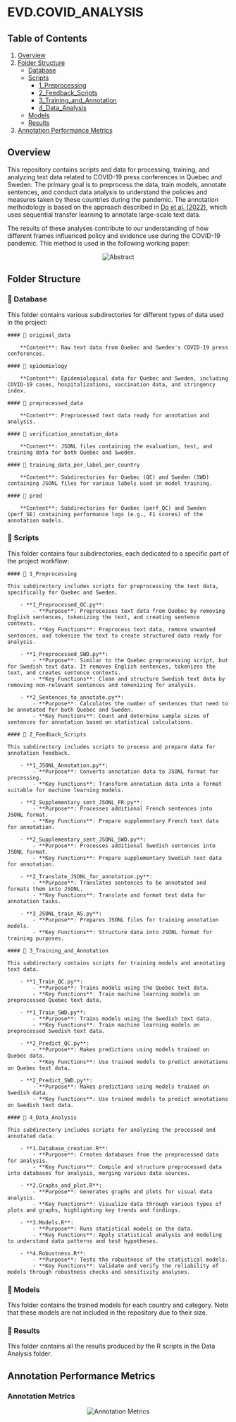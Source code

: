 # EVD.COVID_ANALYSIS

## Table of Contents
1. [Overview](#overview)
2. [Folder Structure](#folder-structure)
   - [Database](#database)
   - [Scripts](#scripts)
     - [1_Preprocessing](#1_preprocessing)
     - [2_Feedback_Scripts](#2_feedback_scripts)
     - [3_Training_and_Annotation](#3_training_and_annotation)
     - [4_Data_Analysis](#4_data_analysis)
   - [Models](#models)
   - [Results](#results)
3. [Annotation Performance Metrics](#annotation-performance-metrics)

## Overview

This repository contains scripts and data for processing, training, and analyzing text data related to COVID-19 press conferences in Quebec and Sweden. The primary goal is to preprocess the data, train models, annotate sentences, and conduct data analysis to understand the policies and measures taken by these countries during the pandemic. The annotation methodology is based on the approach described in [Do et al. (2022)](https://journals.sagepub.com/doi/pdf/10.1177/00491241221134526?casa_token=je4hEAkbGj4AAAAA:DF8Co2J-JzFNMycjRfroCdfrLB0Qivqu3WM_U83eX2oW17eJ-mh2jxTD6ai-fKoz_wICW_OQg0qkYMs), which uses sequential transfer learning to annotate large-scale text data.

The results of these analyses contribute to our understanding of how different frames influenced policy and evidence use during the COVID-19 pandemic. This method is used in the following working paper: 

<p align="center">
  <img src="/Results/abstract.png" alt="Abstract">
</p>

## Folder Structure

### 📂 Database

This folder contains various subdirectories for different types of data used in the project:

    #### 📂 original_data

        **Content**: Raw text data from Quebec and Sweden's COVID-19 press conferences.

    #### 📂 epidemiology

        **Content**: Epidemiological data for Quebec and Sweden, including COVID-19 cases, hospitalizations, vaccination data, and stringency index.

    #### 📂 preprocessed_data

        **Content**: Preprocessed text data ready for annotation and analysis.

    #### 📂 verification_annotation_data

        **Content**: JSONL files containing the evaluation, test, and training data for both Quebec and Sweden.

    #### 📂 training_data_per_label_per_country

        **Content**: Subdirectories for Quebec (QC) and Sweden (SWD) containing JSONL files for various labels used in model training.

    #### 📂 pred

        **Content**: Subdirectories for Quebec (perf_QC) and Sweden (perf_SE) containing performance logs (e.g., F1 scores) of the annotation models.

### 📂 Scripts

This folder contains four subdirectories, each dedicated to a specific part of the project workflow:

    #### 📂 1_Preprocessing

    This subdirectory includes scripts for preprocessing the text data, specifically for Quebec and Sweden.

        - **1_Preprocessed_QC.py**:
            - **Purpose**: Preprocesses text data from Quebec by removing English sentences, tokenizing the text, and creating sentence contexts.
            - **Key Functions**: Preprocess text data, remove unwanted sentences, and tokenize the text to create structured data ready for analysis.

        - **1_Preprocessed_SWD.py**:
            - **Purpose**: Similar to the Quebec preprocessing script, but for Swedish text data. It removes English sentences, tokenizes the text, and creates sentence contexts.
            - **Key Functions**: Clean and structure Swedish text data by removing non-relevant sentences and tokenizing for analysis.

        - **2_Sentences_to_annotate.py**:
            - **Purpose**: Calculates the number of sentences that need to be annotated for both Quebec and Sweden.
            - **Key Functions**: Count and determine sample sizes of sentences for annotation based on statistical calculations.

    #### 📂 2_Feedback_Scripts

    This subdirectory includes scripts to process and prepare data for annotation feedback.

        - **1_JSONL_Annotation.py**:
            - **Purpose**: Converts annotation data to JSONL format for processing.
            - **Key Functions**: Transform annotation data into a format suitable for machine learning models.

        - **2_Supplementary_sent_JSONL_FR.py**:
            - **Purpose**: Processes additional French sentences into JSONL format.
            - **Key Functions**: Prepare supplementary French text data for annotation.

        - **2_Supplementary_sent_JSONL_SWD.py**:
            - **Purpose**: Processes additional Swedish sentences into JSONL format.
            - **Key Functions**: Prepare supplementary Swedish text data for annotation.

        - **2_Translate_JSONL_for_annotation.py**:
            - **Purpose**: Translates sentences to be annotated and formats them into JSONL.
            - **Key Functions**: Translate and format text data for annotation tasks.

        - **3_JSONL_train_AS.py**:
            - **Purpose**: Prepares JSONL files for training annotation models.
            - **Key Functions**: Structure data into JSONL format for training purposes.

    #### 📂 3_Training_and_Annotation

    This subdirectory contains scripts for training models and annotating text data.

        - **1_Train_QC.py**:
            - **Purpose**: Trains models using the Quebec text data.
            - **Key Functions**: Train machine learning models on preprocessed Quebec text data.

        - **1_Train_SWD.py**:
            - **Purpose**: Trains models using the Swedish text data.
            - **Key Functions**: Train machine learning models on preprocessed Swedish text data.

        - **2_Predict_QC.py**:
            - **Purpose**: Makes predictions using models trained on Quebec data.
            - **Key Functions**: Use trained models to predict annotations on Quebec text data.

        - **2_Predict_SWD.py**:
            - **Purpose**: Makes predictions using models trained on Swedish data.
            - **Key Functions**: Use trained models to predict annotations on Swedish text data.

    #### 📂 4_Data_Analysis

    This subdirectory includes scripts for analyzing the processed and annotated data.

        - **1.Database_creation.R**:
            - **Purpose**: Creates databases from the preprocessed data for analysis.
            - **Key Functions**: Compile and structure preprocessed data into databases for analysis, merging various data sources.

        - **2.Graphs_and_plot.R**:
            - **Purpose**: Generates graphs and plots for visual data analysis.
            - **Key Functions**: Visualize data through various types of plots and graphs, highlighting key trends and findings.

        - **3.Models.R**:
            - **Purpose**: Runs statistical models on the data.
            - **Key Functions**: Apply statistical analysis and modeling to understand data patterns and test hypotheses.

        - **4.Robustness.R**:
            - **Purpose**: Tests the robustness of the statistical models.
            - **Key Functions**: Validate and verify the reliability of models through robustness checks and sensitivity analyses.

### 📂 Models

This folder contains the trained models for each country and category. Note that these models are not included in the repository due to their size.

### 📂 Results

This folder contains all the results produced by the R scripts in the Data Analysis folder.

## Annotation Performance Metrics

### Annotation Metrics

<p align="center">
  <img src="/Results/annotation_metrics.png" alt="Annotation Metrics">
</p>
